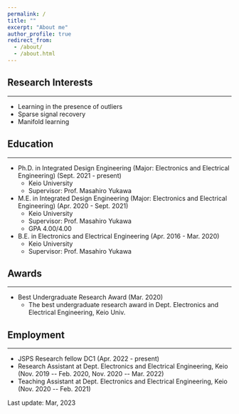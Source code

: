 ```yaml
---
permalink: /
title: ""
excerpt: "About me"
author_profile: true
redirect_from: 
  - /about/
  - /about.html
---
```


<!-- About me
---
Ph.D. student in Department of Electronics and Electrical Engineering, Keio University, Japan.  -->


## Research Interests
---
  - Learning in the presence of outliers
  - Sparse signal recovery
  - Manifold learning


## Education
---
* Ph.D. in Integrated Design Engineering (Major: Electronics and Electrical Engineering) (Sept. 2021 - present)
  * Keio University
  * Supervisor: Prof. Masahiro Yukawa
* M.E. in Integrated Design Engineering (Major: Electronics and Electrical Engineering) (Apr. 2020 - Sept. 2021)
  * Keio University
  * Supervisor: Prof. Masahiro Yukawa
  * GPA 4.00/4.00
* B.E. in Electronics and Electrical Engineering (Apr. 2016 - Mar. 2020)
  * Keio University
  * Supervisor: Prof. Masahiro Yukawa


## Awards
---
* Best Undergraduate Research Award (Mar. 2020)
  * The best undergraduate research award in Dept. Electronics and Electrical Engineering, Keio Univ.


## Employment
---
* JSPS Research fellow DC1 (Apr. 2022 - present)
* Research Assistant at Dept. Electronics and Electrical Engineering, Keio (Nov. 2019 -- Feb. 2020, Nov. 2020 -- Mar. 2022)
* Teaching Assistant at Dept. Electronics and Electrical Engineering, Keio (Nov. 2020 -- Feb. 2021)







<div class="footer">
Last update: Mar, 2023
</div>
